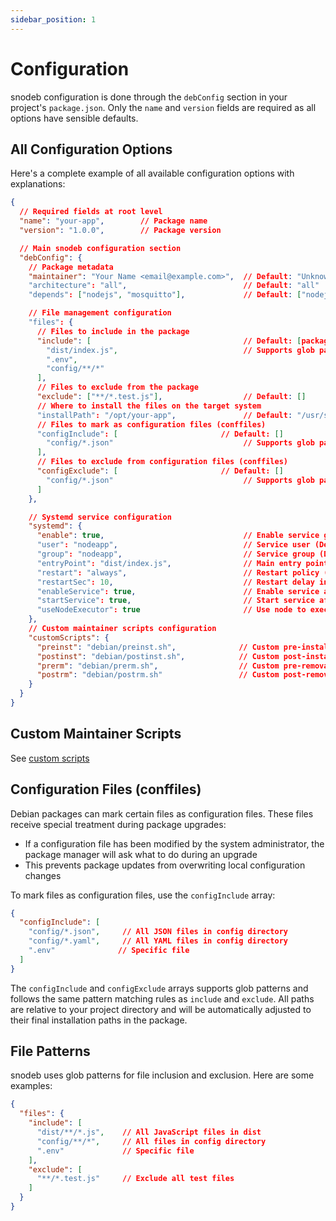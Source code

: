 ```yaml
---
sidebar_position: 1
---
```


# Configuration

snodeb configuration is done through the `debConfig` section in your project's `package.json`. Only the `name` and `version` fields are required as all options have sensible defaults.

## All Configuration Options

Here's a complete example of all available configuration options with explanations:

```json
{
  // Required fields at root level
  "name": "your-app",        // Package name
  "version": "1.0.0",        // Package version

  // Main snodeb configuration section
  "debConfig": {
    // Package metadata
    "maintainer": "Your Name <email@example.com>",  // Default: "Unknown"
    "architecture": "all",                          // Default: "all"
    "depends": ["nodejs", "mosquitto"],             // Default: ["nodejs"]

    // File management configuration
    "files": {
      // Files to include in the package
      "include": [                                  // Default: [package.json "main" or "index.js"]
        "dist/index.js",                            // Supports glob patterns
        ".env",
        "config/**/*"
      ],
      // Files to exclude from the package
      "exclude": ["**/*.test.js"],                  // Default: []
      // Where to install the files on the target system
      "installPath": "/opt/your-app",               // Default: "/usr/share/${name}"
      // Files to mark as configuration files (conffiles)
      "configInclude": [                       // Default: []
        "config/*.json"                             // Supports glob patterns
      ],
      // Files to exclude from configuration files (conffiles)
      "configExclude": [                       // Default: []
        "config/*.json"                             // Supports glob patterns
      ]
    },

    // Systemd service configuration
    "systemd": {
      "enable": true,                               // Enable service generation (Default: true)
      "user": "nodeapp",                            // Service user (Default: "root")
      "group": "nodeapp",                           // Service group (Default: "root")
      "entryPoint": "dist/index.js",                // Main entry point (Default: package.json "main" or "index.js")
      "restart": "always",                          // Restart policy (Default: "always")
      "restartSec": 10,                             // Restart delay in seconds (Default: 10)
      "enableService": true,                        // Enable service after install (Default: true)
      "startService": true,                         // Start service after install (Default: true)
      "useNodeExecutor": true                       // Use node to execute entry point (Default: true)
    },
    // Custom maintainer scripts configuration
    "customScripts": {
      "preinst": "debian/preinst.sh",              // Custom pre-installation script
      "postinst": "debian/postinst.sh",            // Custom post-installation script
      "prerm": "debian/prerm.sh",                  // Custom pre-removal script
      "postrm": "debian/postrm.sh"                 // Custom post-removal script
    }
  }
}
```

## Custom Maintainer Scripts

See [custom scripts](./configuration/custom-scripts)

## Configuration Files (conffiles)

Debian packages can mark certain files as configuration files. These files receive special treatment during package upgrades:

- If a configuration file has been modified by the system administrator, the package manager will ask what to do during an upgrade
- This prevents package updates from overwriting local configuration changes

To mark files as configuration files, use the `configInclude` array:

```json
{
  "configInclude": [
    "config/*.json",     // All JSON files in config directory
    "config/*.yaml",     // All YAML files in config directory
    ".env"              // Specific file
  ]
}
```

The `configInclude` and `configExclude` arrays supports glob patterns and follows the same pattern matching rules as `include` and `exclude`. All paths are relative to your project directory and will be automatically adjusted to their final installation paths in the package.

## File Patterns

snodeb uses glob patterns for file inclusion and exclusion. Here are some examples:

```json
{
  "files": {
    "include": [
      "dist/**/*.js",    // All JavaScript files in dist
      "config/**/*",     // All files in config directory
      ".env"             // Specific file
    ],
    "exclude": [
      "**/*.test.js"     // Exclude all test files
    ]
  }
}
